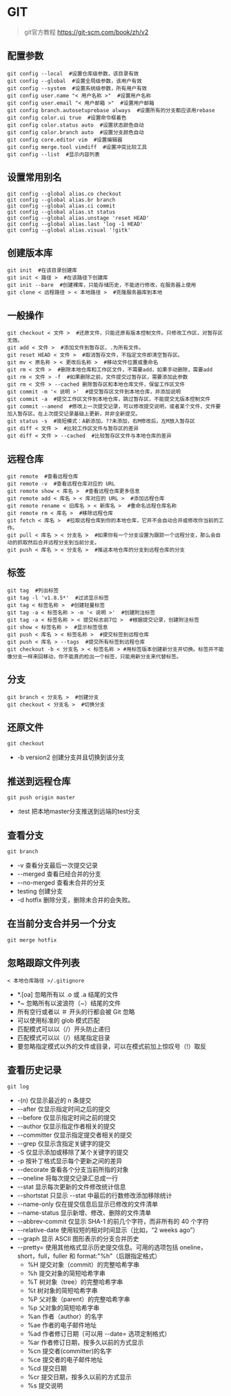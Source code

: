 # GIT

> git官方教程 https://git-scm.com/book/zh/v2

## 配置参数

    git config --local  #设置仓库级参数，该目录有效
    git config --global  #设置全局级参数，该用户有效
    git config --system  #设置系统级参数，所有用户有效
    git config user.name "< 用户名称 >"  #设置用户名称
    git config user.email "< 用户邮箱 >"  #设置用户邮箱
    git config branch.autosetuprebase always  #设置所有的分支都应该用rebase
    git config color.ui true  #设置命令框着色
    git config color.status auto  #设置状态颜色自动
    git config color.branch auto  #设置分支颜色自动
    git config core.editor vim  #设置编辑器
    git config merge.tool vimdiff  #设置冲突比较工具
    git config --list  #显示内容列表

## 设置常用别名

    git config --global alias.co checkout
    git config --global alias.br branch
    git config --global alias.ci commit
    git config --global alias.st status
    git config --global alias.unstage 'reset HEAD'
    git config --global alias.last 'log -1 HEAD'
    git config --global alias.visual '!gitk'

## 创建版本库

    git init  #在该目录创建库
    git init < 路径 >  #在该路径下创建库
    git init --bare  #创建裸库，只能存储历史，不能进行修改，在服务器上使用
    git clone < 远程路径 > < 本地路径 >  #克隆服务器库到本地

## 一般操作

    git checkout < 文件 >  #还原文件，只能还原有版本控制文件。只修改工作区，对暂存区无效。
    git add < 文件 >  #添加文件到暂存区，.为所有文件。
    git reset HEAD < 文件 >  #取消暂存文件，不指定文件即清空暂存区。
    git mv < 原名称 > < 更改后名称 >  #移动文件位置或重命名
    git rm < 文件 >  #删除本地仓库和工作区文件，不需要add，如果手动删除，需要add
    git rm < 文件 > -f  #如果删除之前，文件提交过暂存区，需要添加此参数
    git rm < 文件 > --cached 删除暂存区和本地仓库文件，保留工作区文件
    git commit -m '< 说明 >'  #提交暂存区文件到本地仓库，并添加说明
    git commit -a  #提交工作区文件到本地仓库，跳过暂存区，不能提交无版本控制文件
    git commit --amend  #修改上一次提交记录，可以修改提交说明，或者某个文件，文件要加入暂存区。在上次提交记录基础上更新，并非全新提交。
    git status -s  #简短模式：A新添加，??未添加，右M修改后，左M放入暂存区
    git diff < 文件 >  #比较工作区文件与暂存区的差异
    git diff < 文件 > --cached  #比较暂存区文件与本地仓库的差异

## 远程仓库

    git remote  #查看远程仓库
    git remote -v  #查看远程仓库对应的 URL
    git remote show < 库名 >  #查看远程仓库更多信息
    git remote add < 库名 > < 库对应的 URL >  #添加远程仓库
    git remote rename < 旧库名 > < 新库名 >  #重命名远程仓库名称
    git remote rm < 库名 >  #移除远程仓库
    git fetch < 库名 >  #拉取远程仓库到你的本地仓库，它并不会自动合并或修改你当前的工作。
    git pull < 库名 > < 分支名 >  #如果你有一个分支设置为跟踪一个远程分支，那么会自动的抓取然后合并远程分支到当前分支。
    git push < 库名 > < 分支名 >  #推送本地仓库的分支到远程仓库的分支

## 标签

    git tag  #列出标签
    git tag -l 'v1.8.5*'  #过滤显示标签
    git tag < 标签名称 >  #创建轻量标签
    git tag -a < 标签名称 > -m '< 说明 >'  #创建附注标签
    git tag -a < 标签名称 > < 提交标志前7位 >  #根据提交记录，创建附注标签
    git show < 标签名称 >  #显示标签信息
    git push < 库名 > < 标签名称 >  #提交标签到远程仓库
    git push < 库名 > --tags  #提交所有标签到远程仓库
    git checkout -b < 分支名 > < 标签名称 > #用标签版本创建新分支并切换。标签并不能像分支一样来回移动，你不能真的检出一个标签，只能用新分支来代替标签。

## 分支

    git branch < 分支名 >  #创建分支
    git checkout < 分支名 >  #切换分支





## 还原文件

    git checkout

- -b version2 创建分支并且切换到该分支


## 推送到远程仓库

    git push origin master
    
- :test 把本地master分支推送到远端的test分支
    
    
## 查看分支

    git branch
    
- -v 查看分支最后一次提交记录
- --merged 查看已经合并的分支
- --no-merged 查看未合并的分支
- testing 创建分支
- -d hotfix 删除分支，删除未合并的会失败。
    
## 在当前分支合并另一个分支

    git merge hotfix






## 忽略跟踪文件列表

    < 本地仓库路径 >/.gitignore

- *.[oa] 忽略所有以 .o 或 .a 结尾的文件
- *~ 忽略所有以波浪符（~）结尾的文件
- 所有空行或者以 ＃ 开头的行都会被 Git 忽略
- 可以使用标准的 glob 模式匹配
- 匹配模式可以以（/）开头防止递归
- 匹配模式可以以（/）结尾指定目录
- 要忽略指定模式以外的文件或目录，可以在模式前加上惊叹号（!）取反

## 查看历史记录

    git log

- -(n) 仅显示最近的 n 条提交
- --after 仅显示指定时间之后的提交
- --before 仅显示指定时间之前的提交
- --author 仅显示指定作者相关的提交
- --committer 仅显示指定提交者相关的提交
- --grep 仅显示含指定关键字的提交
- -S 仅显示添加或移除了某个关键字的提交
- -p 按补丁格式显示每个更新之间的差异
- --decorate 查看各个分支当前所指的对象
- --oneline 将每次提交记录汇总成一行
- --stat 显示每次更新的文件修改统计信息
- --shortstat 只显示 --stat 中最后的行数修改添加移除统计
- --name-only 仅在提交信息后显示已修改的文件清单
- --name-status 显示新增、修改、删除的文件清单
- --abbrev-commit 仅显示 SHA-1 的前几个字符，而非所有的 40 个字符
- --relative-date 使用较短的相对时间显示（比如，“2 weeks ago”）
- --graph 显示 ASCII 图形表示的分支合并历史
- --pretty= 使用其他格式显示历史提交信息。可用的选项包括 oneline，short，full，fuller 和 format:"%h"（后跟指定格式）
    - %H 提交对象（commit）的完整哈希字串
    - %h 提交对象的简短哈希字串
    - %T 树对象（tree）的完整哈希字串
    - %t 树对象的简短哈希字串
    - %P 父对象（parent）的完整哈希字串
    - %p 父对象的简短哈希字串
    - %an 作者（author）的名字
    - %ae 作者的电子邮件地址
    - %ad 作者修订日期（可以用 --date= 选项定制格式）
    - %ar 作者修订日期，按多久以前的方式显示
    - %cn 提交者(committer)的名字
    - %ce 提交者的电子邮件地址
    - %cd 提交日期
    - %cr 提交日期，按多久以前的方式显示
    - %s 提交说明
